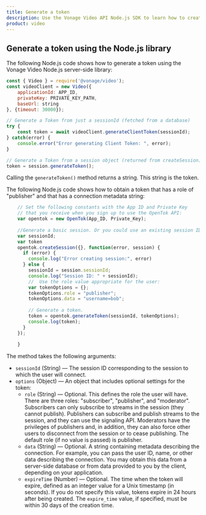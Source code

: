 ```yaml
---
title: Generate a token
description: Use the Vonage Video API Node.js SDK to learn how to create a token. Tokens allow participants to use audio, video, and messaging functionality in your application.
product: video
---
```


## Generate a token using the Node.js library

The following Node.js code shows how to generate a token using the Vonage Video Node.js server-side library:

```js
const { Video } = require('@vonage/video');
const videoClient = new Video({
    applicationId: APP_ID,
    privateKey: PRIVATE_KEY_PATH,
    baseUrl: string
}, {timeout: 30000});

// Generate a Token from just a sessionId (fetched from a database)
try {
    const token = await videoClient.generateClientToken(sessionId);
} catch(error) {
    console.error("Error generating Client Token: ", error);
}

// Generate a Token from a session object (returned from createSession)
token = session.generateToken();

```    

Calling the `generateToken()` method returns a string. This string is the token.

The following Node.js code shows how to obtain a token that has a role of "publisher" and that has a connection metadata string:

```js
    // Set the following constants with the App ID and Private Key
    // that you receive when you sign up to use the OpenTok API:
    var opentok = new OpenTok(App_ID, Private_Key);
    
    //Generate a basic session. Or you could use an existing session ID.
    var sessionId;
    var token
    opentok.createSession({}, function(error, session) {
      if (error) {
        console.log("Error creating session:", error)
      } else {
        sessionId = session.sessionId;
        console.log("Session ID: " + sessionId);
        //  Use the role value appropriate for the user:
        var tokenOptions = {};
        tokenOptions.role = "publisher";
        tokenOptions.data = "username=bob";
    
        // Generate a token.
        token = opentok.generateToken(sessionId, tokenOptions);
        console.log(token);
      }
    });
    
    }
```   

The method takes the following arguments:

* `sessionId` (String) — The session ID corresponding to the session to which the user will connect.
* `options` (Object) — An object that includes optional settings for the token:
    * `role` (String) — Optional. This defines the role the user will have. There are three roles: "subscriber", "publisher", and "moderator". Subscribers can only subscribe to streams in the session (they cannot publish). Publishers can subscribe and publish streams to the session, and they can use the signaling API. Moderators have the privileges of publishers and, in addition, they can also force other users to disconnect from the session or to cease publishing. The default role (if no value is passed) is publisher.
    * `data` (String) — Optional. A string containing metadata describing the connection. For example, you can pass the user ID, name, or other data describing the connection. You may obtain this data from a server-side database or from data provided to you by the client, depending on your application.
    * `expireTime` (Number) — Optional. The time when the token will expire, defined as an integer value for a Unix timestamp (in seconds). If you do not specify this value, tokens expire in 24 hours after being created. The `expire_time` value, if specified, must be within 30 days of the creation time.